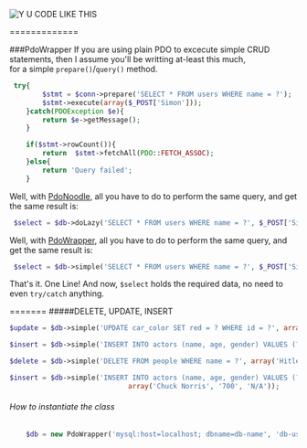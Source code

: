 ![Y U CODE LIKE THIS](http://i.imm.io/1hRAR.jpeg)

 
=============

###PdoWrapper
If you are using plain PDO to excecute simple CRUD statements, then I assume you'll be writting at-least this much,    
  for a simple `prepare()`/`query()` method. 

```` php            
 try{
		$stmt = $conn->prepare('SELECT * FROM users WHERE name = ?');
		$stmt->execute(array($_POST['Simon']));
	}catch(PDOException $e){
		return $e->getMessage();
	}

	if($stmt->rowCount()){
		return  $stmt->fetchAll(PDO::FETCH_ASSOC); 
	}else{
		return 'Query failed';
	}
`````
 Well,  with [PdoNoodle](https://github.com/simon-eQ/PdoNoodle), all you have to do to perform the same query, and  get the same result is:

```` php     
 $select = $db->doLazy('SELECT * FROM users WHERE name = ?', $_POST['Simon']);
````
 Well,  with [PdoWrapper](https://github.com/simon-eQ/PdoWrapper), all you have to do to perform the same query, and  get the same result is:

```` php     
 $select = $db->simple('SELECT * FROM users WHERE name = ?', $_POST['Simon']);

````
 That's it. One Line! And now, `$select` holds the required data, no need to even `try/catch` anything.
 
 
=======
#####DELETE, UPDATE, INSERT

```` php 
$update = $db->simple('UPDATE car_color SET red = ? WHERE id = ?', array('blue', 1));
````

```` php 
$insert = $db->simple('INSERT INTO actors (name, age, gender) VALUES (?,?,?)', array('Chuck Norris', '700', 'N/A'));
`````

```` php 
$delete = $db->simple('DELETE FROM people WHERE name = ?', array('Hitler'));
````

```` php 
$insert = $db->simple('INSERT INTO actors (name, age, gender) VALUES (?,?,?)',
                             array('Chuck Norris', '700', 'N/A'));

````
###### How to instantiate the class

```` php 
	$db = new PdoWrapper('mysql:host=localhost; dbname=db-name', 'db-user', 'db-pass');
